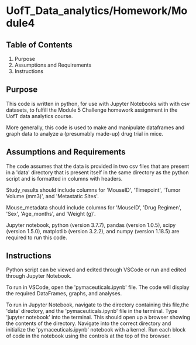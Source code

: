 # UofT_Data_analytics/Homework/Module4

## Table of Contents

1. Purpose
3. Assumptions and Requirements
4. Instructions

## Purpose

This code is written in python, for use with Jupyter Notebooks with with csv datasets, to fulfill the Module 5 Challenge homework assignment in the UofT data analytics course. 

More generally, this code is used to make and manipulate dataframes and graph data to analyze a (presumably made-up) drug trial in mice. 

## Assumptions and Requirements 

The code assumes that the data is provided in two csv files that are present in a 'data' directory that is present itself in the same directory as the python script and is formatted in columns with headers. 

Study_results should include columns for 'MouseID', 'Timepoint', 'Tumor Volume (mm3)', and 'Metastatic Sites'.

Mouse_metadata should include columns for 'MouseID', 'Drug Regimen', 'Sex', 'Age_months', and 'Weight (g)'.

Jupyter notebook, python (version 3.7.7), pandas (version 1.0.5), scipy (version 1.5.0), matplotlib (version 3.2.2), and numpy (version 1.18.5) are required to run this code. 

## Instructions 

Python script can be viewed and edited through VSCode or run and edited through Jupyter Notebook.

To run in VSCode, open the 'pymaceuticals.ipynb' file. The code will display the required DataFrames, graphs, and analyses.

To run in Jupyter Notebook, navigate to the directory containing this file,the 'data' directory, and the 'pymaceuticals.ipynb' file in the terminal. Type 'jupyter notebook' into the terminal. This should open up a browser showing the contents of the directory. Navigate into the correct directory and initialize the 'pymaceuticals.ipynb' notebook with a kernel. Run each block of code in the notebook using the controls at the top of the browser. 